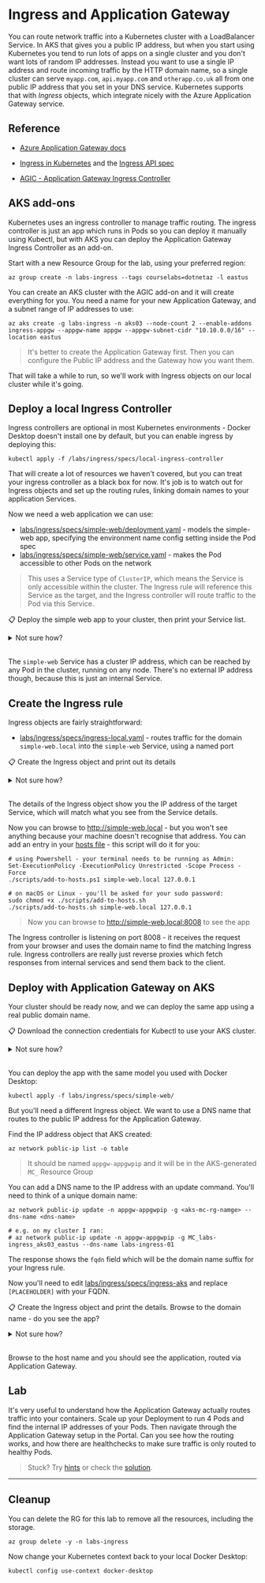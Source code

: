 # Ingress and Application Gateway

You can route network traffic into a Kubernetes cluster with a LoadBalancer Service. In AKS that gives you a public IP address, but when you start using Kubernetes you tend to run lots of apps on a single cluster and you don't want lots of random IP addresses. Instead you want to use a single IP address and route incoming traffic by the HTTP domain name, so a single cluster can serve `myapp.com`, `api.myapp.com` and `otherapp.co.uk` all from one public IP address that you set in your DNS service. Kubernetes supports that with _Ingress_ objects, which integrate nicely with the Azure Application Gateway service.

## Reference

- [Azure Application Gateway docs](https://docs.microsoft.com/en-gb/azure/application-gateway/)

- [Ingress in Kubernetes](https://kubernetes.io/docs/concepts/services-networking/ingress/) and the [Ingress API spec](https://kubernetes.io/docs/reference/generated/kubernetes-api/v1.20/#ingress-v1-networking-k8s-io)

- [AGIC - Application Gateway Ingress Controller](https://docs.microsoft.com/en-us/azure/application-gateway/ingress-controller-overview)

## AKS add-ons

Kubernetes uses an ingress controller to manage traffic routing. The ingress controller is just an app which runs in Pods so you can deploy it manually using Kubectl, but with AKS you can deploy the Application Gateway Ingress Controller as an add-on. 

Start with a new Resource Group for the lab, using your preferred region:

```
az group create -n labs-ingress --tags courselabs=dotnetaz -l eastus
```

You can create an AKS cluster with the AGIC add-on and it will create everything for you. You need a name for your new Application Gateway, and a subnet range of IP addresses to use:

```
az aks create -g labs-ingress -n aks03 --node-count 2 --enable-addons ingress-appgw --appgw-name appgw --appgw-subnet-cidr "10.10.0.0/16" --location eastus
```

> It's better to create the Application Gateway first. Then you can configure the Public IP address and the Gateway how you want them.

That will take a while to run, so we'll work with Ingress objects on our local cluster while it's going.

## Deploy a local Ingress Controller

Ingress controllers are optional in most Kubernetes environments - Docker Desktop doesn't install one by default, but you can enable ingress by deploying this:

```
kubectl apply -f /labs/ingress/specs/local-ingress-controller
```

That will create a lot of resources we haven't covered, but you can treat your ingress controller as a black box for now. It's job is to watch out for Ingress objects and set up the routing rules, linking domain names to your application Services.

Now we need a web application we can use:

- [labs/ingress/specs/simple-web/deployment.yaml](./specs/simple-web/deployment.yaml) - models the simple-web app, specifying the environment name config setting inside the Pod spec
- [labs/ingress/specs/simple-web/service.yaml](./specs/simple-web/service.yaml) - makes the Pod accessible to other Pods on the network

> This uses a Service type of `ClusterIP`, which means the Service is only accessible within the cluster. The Ingress rule will reference this Service as the target, and the Ingress controller will route traffic to the Pod via this Service.


📋 Deploy the simple web app to your cluster, then print your Service list.

<details>
  <summary>Not sure how?</summary>

The YAML files are all in the same folder:

```
kubectl apply -f labs/ingress/specs/simple-web/
```

Run this to show your Services:

```
kubectl get services
```

</details><br/>

The `simple-web` Service has a cluster IP address, which can be reached by any Pod in the cluster, running on any node. There's no external IP address though, because this is just an internal Service.

## Create the Ingress rule

Ingress objects are fairly straightforward:

- [labs/ingress/specs/ingress-local.yaml](./specs/ingress-local.yaml) - routes traffic for the domain `simple-web.local` into the `simple-web` Service, using a named port

📋 Create the Ingress object and print out its details

<details>
  <summary>Not sure how?</summary>

It's the same `apply` command for all resources:

```
kubectl apply -f labs/ingress/specs/ingress-local.yaml
```

And you can print the details of the object with:

```
kubectl get ingress

kubectl describe ingress simple-web
```

</details><br/>

The details of the Ingress object show you the IP address of the target Service, which will match what you see from the Service details.

Now you can browse to http://simple-web.local - but you won't see anything because your machine doesn't recognise that address. You can add an entry in your [hosts file](https://en.wikipedia.org/wiki/Hosts_(file)) - this script will do it for you:

```
# using Powershell - your terminal needs to be running as Admin:
Set-ExecutionPolicy -ExecutionPolicy Unrestricted -Scope Process -Force
./scripts/add-to-hosts.ps1 simple-web.local 127.0.0.1

# on macOS or Linux - you'll be asked for your sudo password:
sudo chmod +x ./scripts/add-to-hosts.sh
./scripts/add-to-hosts.sh simple-web.local 127.0.0.1
```

> Now you can browse to http://simple-web.local:8008 to see the app

The Ingress controller is listening on port 8008 - it receives the request from your browser and uses the domain name to find the matching Ingress rule. Ingress controllers are really just reverse proxies which fetch responses from internal services and send them back to the client.

## Deploy with Application Gateway on AKS

Your cluster should be ready now, and we can deploy the same app using a real public domain name.

📋 Download the connection credentials for Kubectl to use your AKS cluster.

<details>
  <summary>Not sure how?</summary>

This command creates the Kubectl context and sets it as the current one:

```
az aks get-credentials -g labs-ingress -n aks03
```

It's always a good idea to list the nodes, to check you're using the right cluster:

```
kubectl get nodes
```

</details><br/>

You can deploy the app with the same model you used with Docker Desktop:

```
kubectl apply -f labs/ingress/specs/simple-web/
```

But you'll need a different Ingress object. We want to use a DNS name that routes to the public IP address for the Application Gateway.

Find the IP address object that AKS created:

```
az network public-ip list -o table
```

> It should be named `appgw-appgwpip` and it will be in the AKS-generated `MC_` Resource Group

You can add a DNS name to the IP address with an update command. You'll need to think of a unique domain name:

```
az network public-ip update -n appgw-appgwpip -g <aks-mc-rg-namge> --dns-name <dns-name>

# e.g. on my cluster I ran:
# az network public-ip update -n appgw-appgwpip -g MC_labs-ingress_aks03_eastus --dns-name labs-ingress-01
```

The response shows the `fqdn` field which will be the domain name suffix for your Ingress rule.

Now you'll need to edit [labs/ingress/specs/ingress-aks](labs/ingress/specs/ingress-aks.yaml) and replace `[PLACEHOLDER]` with your FQDN.

📋 Create the Ingress object and print the details. Browse to the domain name - do you see the app?

<details>
  <summary>Not sure how?</summary>


Make sure you've set your own DNS name in the YAML and then apply it:

```
kubectl apply -f labs/ingress/specs/ingress-aks.yaml
```

Your Ingress object should show the DNS name and the public IP address:

```
kubectl get ingress
```

</details><br/>

Browse to the host name and you should see the application, routed via Application Gateway.

## Lab

It's very useful to understand how the Application Gateway actually routes traffic into your containers. Scale up your Deployment to run 4 Pods and find the internal IP addresses of your Pods. Then navigate through the Application Gateway setup in the Portal. Can you see how the routing works, and how there are healthchecks to make sure traffic is only routed to healthy Pods.

> Stuck? Try [hints](hints.md) or check the [solution](solution.md).

___

## Cleanup

You can delete the RG for this lab to remove all the resources, including the storage.

```
az group delete -y -n labs-ingress
```

Now change your Kubernetes context back to your local Docker Desktop:

```
kubectl config use-context docker-desktop
```